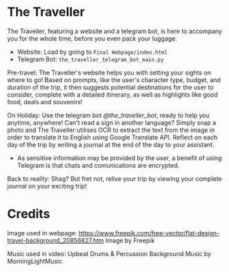 # The Traveller

The Traveller, featuring a website and a telegram bot, is here to accompany you for the whole time, before you even pack your luggage.

* Website: Load by going to `Final Webpage/index.html`
* Telegram Bot: `the_traveller_telegram_bot_main.py`

Pre-travel: The Traveller's website helps you with setting your sights on where to go! Based on prompts, like the user's character type, budget, and duration of the trip, it then suggests potential destinations for the user to consider, complete with a detailed itinerary, as well as highlights like good food, deals and souvenirs!

On Holiday: Use the telegram bot _@the_traveller_bot_, ready to help you anytime, anywhere! Can't read a sign in another language? Simply snap a photo and The Traveller utilises OCR to extract the text from the image in order to translate it to English using Google Translate API. Reflect on each day of the trip by writing a journal at the end of the day to your assistant.

* As sensitive information may be provided by the user, a benefit of using Telegram is that chats and comunications are encrypted.

Back to reality: Shag? But fret not, relive your trip by viewing your complete journal on your exciting trip!

# Credits
Image used in webpage: 
https://www.freepik.com/free-vector/flat-design-travel-background_20856827.htm
Image by Freepik

Music used in video: 
Upbeat Drums & Percussion Background Music
by MorningLightMusic
